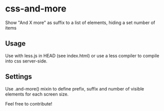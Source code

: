 css-and-more
===========

Show "And X more" as suffix to a list of elements, hiding a set number of items

## Usage

Use with less.js in HEAD (see index.html) or use a less compiler to compile into css server-side.

## Settings

Use .and-more() mixin to define prefix, suffix and number of visible elements for each screen size.


Feel free to contribute!
